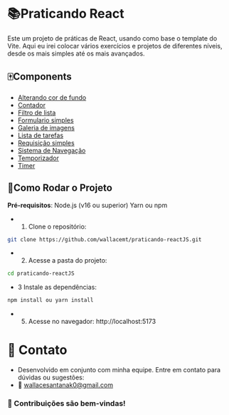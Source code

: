 # 📚Praticando React

Este um projeto de  práticas de React, usando como base o template do Vite.
Aqui eu irei colocar vários exercícios e projetos de diferentes níveis, desde os mais simples até  os mais avançados.

## 🀄Components
- [Alterando cor de fundo](./src/components/AlteraCorDeFundo)
- [Contador](./src/components/Contador)
- [Filtro de lista](./src/components/FiltroDeLista)
- [Formulario simples](./src/components/FormularioSimples)
- [Galeria de imagens](./src/components/GaleriaDeImagens)
- [Lista de tarefas](./src/components/ListaDeTarefas)
- [Requisição simples](./src/components/RequisiçãoSimples)
- [Sistema de Navegação](./src/components/TabSystem)
- [Temporizador](./src/components/Temporizador)
- [Timer](./src/components/Timer)


## 🎡Como Rodar o Projeto

**Pré-requisitos**:
Node.js (v16 ou superior)
Yarn ou npm
- 1. Clone o repositório:
```bash
git clone https://github.com/wallacemt/praticando-reactJS.git
```
- 2. Acesse a pasta do projeto:
```bash
cd praticando-reactJS
```
- 3 Instale as dependências:
```bash
npm install ou yarn install
```
- 5. Acesse no navegador: http://localhost:5173

# 📧 Contato
- Desenvolvido em conjunto com minha equipe. Entre em contato para dúvidas ou sugestões:
- 📩 wallacesantanak0@gmail.com

### 🎉 Contribuições são bem-vindas!

